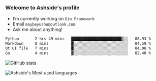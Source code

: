 ### Welcome to Ashside's profile

- I’m currently working on `Gin Framework`
- Email `maybeyushu@outlook.com`
- Ask me about anything!

<!--START_SECTION:waka-->

```txt
Python       2 hrs 49 mins   ██████████████████████▒░░   88.93 %
Markdown     8 mins          █░░░░░░░░░░░░░░░░░░░░░░░░   04.59 %
Qt UI file   7 mins          █░░░░░░░░░░░░░░░░░░░░░░░░   04.08 %
Go           4 mins          ▓░░░░░░░░░░░░░░░░░░░░░░░░   02.40 %
```

<!--END_SECTION:waka-->

![GitHub stats](https://github-readme-stats.vercel.app/api?username=Ashside)

![Ashside's Most used languages](https://github-readme-stats.vercel.app/api/top-langs/?username=Ashside&layout=compact&hide_border=true&langs_count=10)


